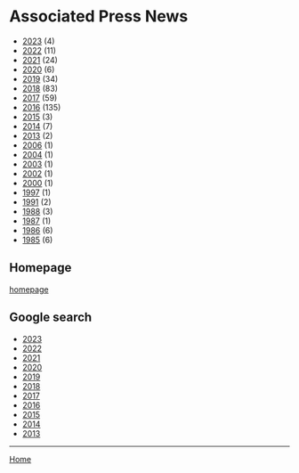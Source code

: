 # Associated Press News

  * [2023](./associated-press-news-2023.md) (4)
  * [2022](./associated-press-news-2022.md) (11)
  * [2021](./associated-press-news-2021.md) (24)
  * [2020](./associated-press-news-2020.md) (6)
  * [2019](./associated-press-news-2019.md) (34)
  * [2018](./associated-press-news-2018.md) (83)
  * [2017](./associated-press-news-2017.md) (59)
  * [2016](./associated-press-news-2016.md) (135)
  * [2015](./associated-press-news-2015.md) (3)
  * [2014](./associated-press-news-2014.md) (7)
  * [2013](./associated-press-news-2013.md) (2)
  * [2006](./associated-press-news-2006.md) (1)
  * [2004](./associated-press-news-2004.md) (1)
  * [2003](./associated-press-news-2003.md) (1)
  * [2002](./associated-press-news-2002.md) (1)
  * [2000](./associated-press-news-2000.md) (1)
  * [1997](./associated-press-news-1997.md) (1)
  * [1991](./associated-press-news-1991.md) (2)
  * [1988](./associated-press-news-1988.md) (3)
  * [1987](./associated-press-news-1987.md) (1)
  * [1986](./associated-press-news-1986.md) (6)
  * [1985](./associated-press-news-1985.md) (6)

## Homepage

[homepage](https://apnews.com/)

## Google search

  * [2023](https://www.google.com/search?q=site%3Aapnews.com/+prince&tbs=cdr%3A1%2Ccd_min%3A1%2F1%2F2023%2Ccd_max%3A12%2F31%2F2023)
  * [2022](https://www.google.com/search?q=site%3Aapnews.com/+prince&tbs=cdr%3A1%2Ccd_min%3A1%2F1%2F2022%2Ccd_max%3A12%2F31%2F2022)
  * [2021](https://www.google.com/search?q=site%3Aapnews.com/+prince&tbs=cdr%3A1%2Ccd_min%3A1%2F1%2F2021%2Ccd_max%3A12%2F31%2F2021)
  * [2020](https://www.google.com/search?q=site%3Aapnews.com/+prince&tbs=cdr%3A1%2Ccd_min%3A1%2F1%2F2020%2Ccd_max%3A12%2F31%2F2020)
  * [2019](https://www.google.com/search?q=site%3Aapnews.com/+prince&tbs=cdr%3A1%2Ccd_min%3A1%2F1%2F2019%2Ccd_max%3A12%2F31%2F2019)
  * [2018](https://www.google.com/search?q=site%3Aapnews.com/+prince&tbs=cdr%3A1%2Ccd_min%3A1%2F1%2F2018%2Ccd_max%3A12%2F31%2F2018)
  * [2017](https://www.google.com/search?q=site%3Aapnews.com/+prince&tbs=cdr%3A1%2Ccd_min%3A1%2F1%2F2017%2Ccd_max%3A12%2F31%2F2017)
  * [2016](https://www.google.com/search?q=site%3Aapnews.com/+prince&tbs=cdr%3A1%2Ccd_min%3A1%2F1%2F2016%2Ccd_max%3A12%2F31%2F2016)
  * [2015](https://www.google.com/search?q=site%3Aapnews.com/+prince&tbs=cdr%3A1%2Ccd_min%3A1%2F1%2F2015%2Ccd_max%3A12%2F31%2F2015)
  * [2014](https://www.google.com/search?q=site%3Aapnews.com/+prince&tbs=cdr%3A1%2Ccd_min%3A1%2F1%2F2014%2Ccd_max%3A12%2F31%2F2014)
  * [2013](https://www.google.com/search?q=site%3Aapnews.com/+prince&tbs=cdr%3A1%2Ccd_min%3A1%2F1%2F2013%2Ccd_max%3A12%2F31%2F2013)

----

[Home](../index.md)
